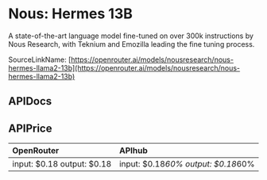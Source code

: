 # Nous: Hermes 13B

A state-of-the-art language model fine-tuned on over 300k instructions by Nous Research, with Teknium and Emozilla leading the fine tuning process.

SourceLinkName: [https://openrouter.ai/models/nousresearch/nous-hermes-llama2-13b](https://openrouter.ai/models/nousresearch/nous-hermes-llama2-13b)

## APIDocs



## APIPrice

| OpenRouter | APIhub |
|:---|:---|
| input: $0.18 output: $0.18 | input: $0.18*60% output: $0.18*60% |
